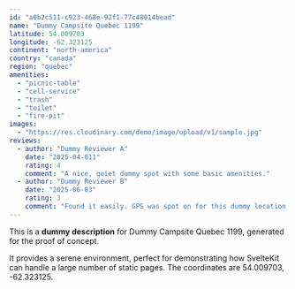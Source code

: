 ```yaml
---
id: "a0b2c511-c923-468e-92f1-77c48014bead"
name: "Dummy Campsite Quebec 1199"
latitude: 54.009703
longitude: -62.323125
continent: "north-america"
country: "canada"
region: "quebec"
amenities:
  - "picnic-table"
  - "cell-service"
  - "trash"
  - "toilet"
  - "fire-pit"
images:
  - "https://res.cloudinary.com/demo/image/upload/v1/sample.jpg"
reviews:
  - author: "Dummy Reviewer A"
    date: "2025-04-011"
    rating: 4
    comment: "A nice, quiet dummy spot with some basic amenities."
  - author: "Dummy Reviewer B"
    date: "2025-06-03"
    rating: 3
    comment: "Found it easily. GPS was spot on for this dummy location."
---
```


This is a **dummy description** for Dummy Campsite Quebec 1199, generated for the proof of concept.

It provides a serene environment, perfect for demonstrating how SvelteKit can handle a large number of static pages. The coordinates are 54.009703, -62.323125.
